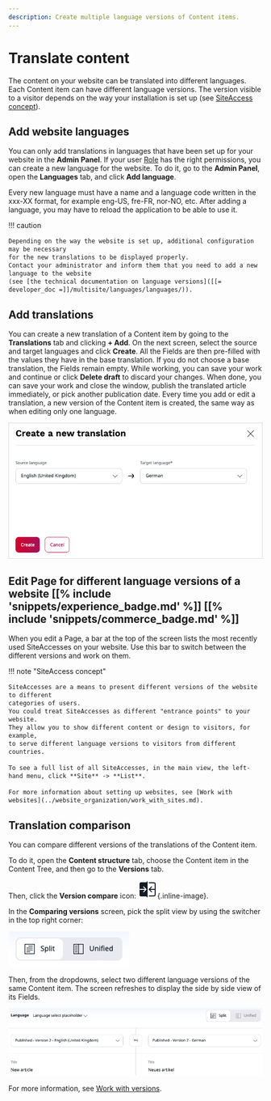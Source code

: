 ```yaml
---
description: Create multiple language versions of Content items.
---
```


# Translate content

The content on your website can be translated into different languages. Each Content item can have different language versions.
The version visible to a visitor depends on the way your installation is set up (see [SiteAccess concept](#edit-page-for-different-language-versions-of-a-website)).

## Add website languages

You can only add translations in languages that have been set up for your website in the **Admin Panel**.
If your user [Role](work_with_permissions.md) has the right permissions, you can create a new language for the website.
To do it, go to the **Admin Panel**, open the **Languages** tab, and click **Add language**.

Every new language must have a name and a language code written in the xxx-XX format, for example eng-US, fre-FR, nor-NO, etc.
After adding a language, you may have to reload the application to be able to use it.

!!! caution

    Depending on the way the website is set up, additional configuration may be necessary
    for the new translations to be displayed properly.
    Contact your administrator and inform them that you need to add a new language to the website
    (see [the technical documentation on language versions]([[= developer_doc =]]/multisite/languages/languages/)).

## Add translations

You can create a new translation of a Content item by going to the **Translations** tab and clicking **+ Add**.
On the next screen, select the source and target languages and click **Create**.
All the Fields are then pre-filled with the values they have in the base translation.
If you do not choose a base translation, the Fields remain empty.
While working, you can save your work and continue or click **Delete draft** to discard your changes.
When done, you can save your work and close the window, publish the translated article immediately, or pick another publication date.
Every time you add or edit a translation, a new version of the Content item is created,
the same way as when editing only one language.

![Adding a new translation](img/adding_translation.png "Adding a new translation")

## Edit Page for different language versions of a website [[% include 'snippets/experience_badge.md' %]] [[% include 'snippets/commerce_badge.md' %]]

When you edit a Page, a bar at the top of the screen lists the most recently used SiteAccesses on your website.
Use this bar to switch between the different versions and work on them.

!!! note "SiteAccess concept"

    SiteAccesses are a means to present different versions of the website to different
    categories of users.
    You could treat SiteAccesses as different "entrance points" to your website.
    They allow you to show different content or design to visitors, for example,
    to serve different language versions to visitors from different countries.

    To see a full list of all SiteAccesses, in the main view, the left-hand menu, click **Site** -> **List**.

    For more information about setting up websites, see [Work with websites](../website_organization/work_with_sites.md).

## Translation comparison

You can compare different versions of the translations of the Content item.

To do it, open the **Content structure** tab, choose the Content item in the Content Tree,
and then go to the **Versions** tab.

Then, click the **Version compare** icon: ![Version Compare Icon](img/version_compare_icon.png){.inline-image}.

In the **Comparing versions** screen, pick the split view by using the switcher in the top right corner:

![View switcher](img/view_switcher.png "View switcher")

Then, from the dropdowns, select two different language versions of the same Content item.
The screen refreshes to display the side by side view of its Fields.

![Compare translations screen](img/compare_translations.png "Compare translations screen")

For more information, see [Work with versions](work_with_versions.md#compare-versions).